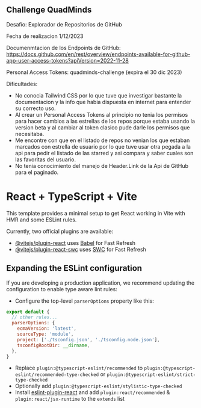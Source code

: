 ## Challenge QuadMinds

Desafío: Explorador de Repositorios de GitHub

Fecha de realizacion 1/12/2023

Documenmtacion de los Endpoints de GitHub:
https://docs.github.com/en/rest/overview/endpoints-available-for-github-app-user-access-tokens?apiVersion=2022-11-28

Personal Access Tokens: quadminds-challenge (expira el 30 dic 2023)


 

Dificultades:
- No conocia Tailwind CSS por lo que tuve que investigar bastante la documentacion y la info que habia dispuesta en internet para entender su correcto uso.
- Al crear un Personal Access Tokens al principio no tenia los permisos para hacer cambios a las estrellas de los repos porque estaba usando la version beta y al cambiar al token clasico pude darle los permisos que necesitaba.
- Me encontre con que en el listado de repos no venian los que estaban marcados con estrella de usuario por lo que tuve usar otra pegada a la api para pedir el listado de las starred y asi compara y saber cuales son las favoritas del usuario. 
- No tenia conocimiento del manejo de Header.Link de la Api de GitHub para el paginado.








# React + TypeScript + Vite

This template provides a minimal setup to get React working in Vite with HMR and some ESLint rules.

Currently, two official plugins are available:

- [@vitejs/plugin-react](https://github.com/vitejs/vite-plugin-react/blob/main/packages/plugin-react/README.md) uses [Babel](https://babeljs.io/) for Fast Refresh
- [@vitejs/plugin-react-swc](https://github.com/vitejs/vite-plugin-react-swc) uses [SWC](https://swc.rs/) for Fast Refresh

## Expanding the ESLint configuration

If you are developing a production application, we recommend updating the configuration to enable type aware lint rules:

- Configure the top-level `parserOptions` property like this:

```js
export default {
  // other rules...
  parserOptions: {
    ecmaVersion: 'latest',
    sourceType: 'module',
    project: ['./tsconfig.json', './tsconfig.node.json'],
    tsconfigRootDir: __dirname,
  },
}
```

- Replace `plugin:@typescript-eslint/recommended` to `plugin:@typescript-eslint/recommended-type-checked` or `plugin:@typescript-eslint/strict-type-checked`
- Optionally add `plugin:@typescript-eslint/stylistic-type-checked`
- Install [eslint-plugin-react](https://github.com/jsx-eslint/eslint-plugin-react) and add `plugin:react/recommended` & `plugin:react/jsx-runtime` to the `extends` list
